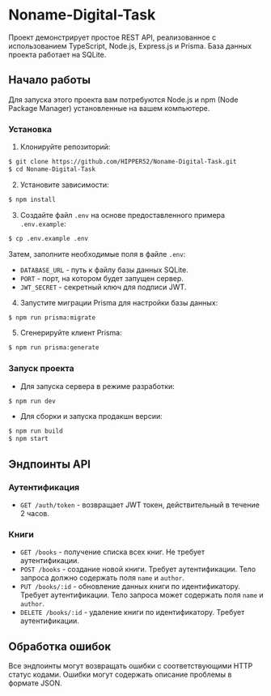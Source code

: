 # Noname-Digital-Task

Проект демонстрирует простое REST API, реализованное с использованием TypeScript, Node.js, Express.js и Prisma. База данных проекта работает на SQLite.

## Начало работы

Для запуска этого проекта вам потребуются Node.js и npm (Node Package Manager) установленные на вашем компьютере.

### Установка

1. Клонируйте репозиторий:

```bash
$ git clone https://github.com/HIPPER52/Noname-Digital-Task.git
$ cd Noname-Digital-Task
```

2. Установите зависимости:

```bash
$ npm install
```

3. Создайте файл `.env` на основе предоставленного примера `.env.example`:

```bash
$ cp .env.example .env
```

Затем, заполните необходимые поля в файле `.env`:

- `DATABASE_URL` - путь к файлу базы данных SQLite.
- `PORT` - порт, на котором будет запущен сервер.
- `JWT_SECRET` - секретный ключ для подписи JWT.

4. Запустите миграции Prisma для настройки базы данных:

```bash
$ npm run prisma:migrate
```

5. Сгенерируйте клиент Prisma:

```bash
$ npm run prisma:generate
```

### Запуск проекта

- Для запуска сервера в режиме разработки:

```bash
$ npm run dev
```

- Для сборки и запуска продакшн версии:

```bash
$ npm run build
$ npm start
```

## Эндпоинты API

### Аутентификация

- `GET /auth/token` - возвращает JWT токен, действительный в течение 2 часов.

### Книги

- `GET /books` - получение списка всех книг. Не требует аутентификации.
- `POST /books` - создание новой книги. Требует аутентификации. Тело запроса должно содержать поля `name` и `author`.
- `PUT /books/:id` - обновление данных книги по идентификатору. Требует аутентификации. Тело запроса может содержать поля `name` и `author`.
- `DELETE /books/:id` - удаление книги по идентификатору. Требует аутентификации.

## Обработка ошибок

Все эндпоинты могут возвращать ошибки с соответствующими HTTP статус кодами. Ошибки могут содержать описание проблемы в формате JSON.
